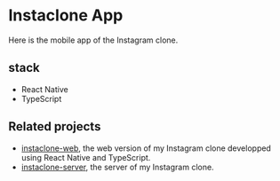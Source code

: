 # Instaclone App

Here is the mobile app of the Instagram clone.

## stack

- React Native
- TypeScript

## Related projects

- [instaclone-web](https://github.com/YassLipton/instaclone-client-typescript), the web version of my Instagram clone developped using React Native and TypeScript.
- [instaclone-server](https://github.com/YassLipton/instaclone-server-typescript), the server of my Instagram clone.
